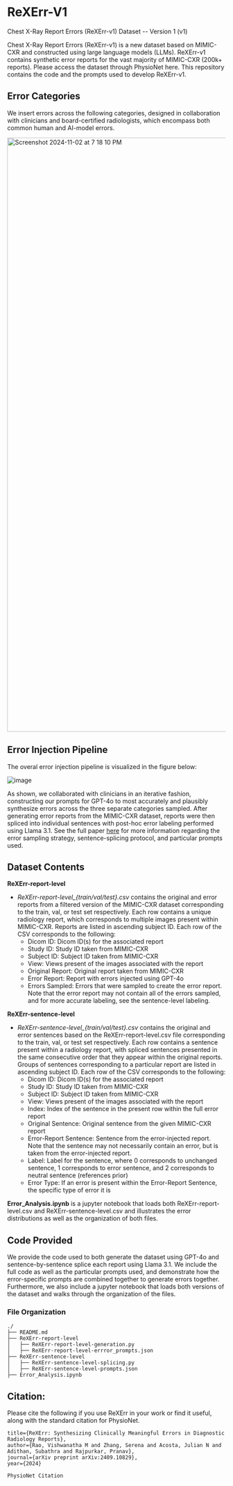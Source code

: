 # ReXErr-V1

Chest X-Ray Report Errors (ReXErr-v1) Dataset -- Version 1 (v1)

Chest X-Ray Report Errors (ReXErr-v1) is a new dataset based on MIMIC-CXR and constructed using large language models (LLMs). ReXErr-v1 contains synthetic error reports for the vast majority of MIMIC-CXR (200k+ reports). Please access the dataset through PhysioNet here. This repository contains the code and the prompts used to develop ReXErr-v1.

## Error Categories

We insert errors across the following categories, designed in collaboration with clinicians and board-certified radiologists, which encompass both common human and AI-model errors.

<img width="1367" alt="Screenshot 2024-11-02 at 7 18 10 PM" src="https://github.com/user-attachments/assets/4c17023e-a44a-406f-8cc1-91f48bde3602">

## Error Injection Pipeline

The overal error injection pipeline is visualized in the figure below:

![image](https://github.com/user-attachments/assets/ac3c4fbf-4c23-43f9-9083-501a555e87d8)

As shown, we collaborated with clinicians in an iterative fashion, constructing our prompts for GPT-4o to most accurately and plausibly synthesize errors across the three separate categories sampled. After generating error reports from the MIMIC-CXR dataset, reports were then spliced into individual sentences with post-hoc error labeling performed using Llama 3.1. See the full paper [here](https://arxiv.org/abs/2409.10829) for more information regarding the error sampling strategy, sentence-splicing protocol, and particular prompts used.

## Dataset Contents

**ReXErr-report-level**
  - *ReXErr-report-level_{train/val/test}.csv* contains the original and error reports from a filtered version of the MIMIC-CXR dataset corresponding to the train, val, or test set respectively. Each row contains a unique radiology report, which corresponds to multiple images present within MIMIC-CXR. Reports are listed in ascending subject ID. Each row of the CSV corresponds to the following:
    - Dicom ID: Dicom ID(s) for the associated report
    - Study ID: Study ID taken from MIMIC-CXR
    - Subject ID: Subject ID taken from MIMIC-CXR
    - View: Views present of the images associated with the report
    - Original Report: Original report taken from MIMIC-CXR
    - Error Report: Report with errors injected using GPT-4o
    - Errors Sampled: Errors that were sampled to create the error report. Note that the error report may not contain all of the errors sampled, and for more accurate labeling, see the sentence-level labeling.

**ReXErr-sentence-level**
  - *ReXErr-sentence-level_{train/val/test}.csv* contains the original and error sentences based on the  ReXErr-report-level.csv file corresponding to the train, val, or test set respectively. Each row contains a sentence present within a radiology report, with spliced sentences presented in the same consecutive order that they appear within the original reports. Groups of sentences corresponding to a particular report are listed in ascending subject ID. Each row of the CSV corresponds to the following:
    - Dicom ID: Dicom ID(s) for the associated report
    - Study ID: Study ID taken from MIMIC-CXR
    - Subject ID: Subject ID taken from MIMIC-CXR
    - View: Views present of the images associated with the report
    - Index: Index of the sentence in the present row within the full error report
    - Original Sentence: Original sentence from the given MIMIC-CXR report
    - Error-Report Sentence: Sentence from the error-injected report. Note that the sentence may not necessarily contain an error, but is taken from the error-injected report.
    - Label: Label for the sentence, where 0 corresponds to unchanged sentence, 1 corresponds to error sentence, and 2 corresponds to neutral sentence (references prior)
    - Error Type: If an error is present within the Error-Report Sentence, the specific type of error it is

**Error_Analysis.ipynb** is a jupyter notebook that loads both ReXErr-report-level.csv and ReXErr-sentence-level.csv and illustrates the error distributions as well as the organization of both files.  

## Code Provided

We provide the code used to both generate the dataset using GPT-4o and sentence-by-sentence splice each report using Llama 3.1. We include the full code as well as the particular prompts used, and demonstrate how the error-specific prompts are combined together to generate errors together. Furthermore, we also include a jupyter notebook that loads both versions of the dataset and walks through the organization of the files.

### File Organization

```
./
├── README.md
├── ReXErr-report-level
│   ├── ReXErr-report-level-generation.py
│   ├── ReXErr-report-level-errror_prompts.json
├── ReXErr-sentence-level
│   ├── ReXErr-sentence-level-splicing.py
│   ├── ReXErr-sentence-level-prompts.json
├── Error_Analysis.ipynb
```

## Citation:

Please cite the following if you use ReXErr in your work or find it useful, along with the standard citation for PhysioNet.

```
title={ReXErr: Synthesizing Clinically Meaningful Errors in Diagnostic Radiology Reports},
author={Rao, Vishwanatha M and Zhang, Serena and Acosta, Julian N and Adithan, Subathra and Rajpurkar, Pranav},
journal={arXiv preprint arXiv:2409.10829},
year={2024}
```

```
PhysioNet Citation
```


